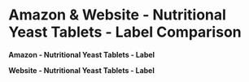 # Amazon & Website - Nutritional Yeast Tablets - Label Comparison

**Amazon - Nutritional Yeast Tablets - Label**

**Website - Nutritional Yeast Tablets - Label**